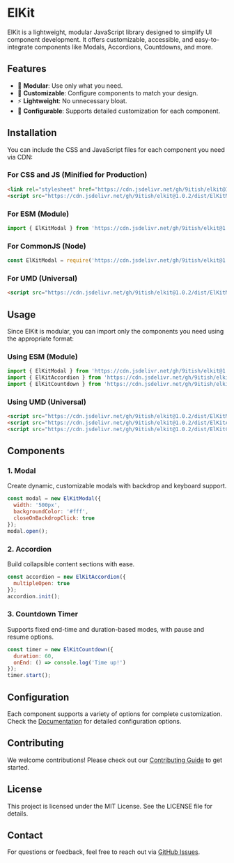# ElKit

ElKit is a lightweight, modular JavaScript library designed to simplify UI component development. It offers customizable, accessible, and easy-to-integrate components like Modals, Accordions, Countdowns, and more.

## Features

- 🚀 **Modular**: Use only what you need.
- 🎯 **Customizable**: Configure components to match your design.
- ⚡ **Lightweight**: No unnecessary bloat.
- 🔧 **Configurable**: Supports detailed customization for each component.

## Installation

You can include the CSS and JavaScript files for each component you need via CDN:

### For CSS and JS (Minified for Production)
```html
<link rel="stylesheet" href="https://cdn.jsdelivr.net/gh/9itish/elkit@1.0.2/dist/ElKitModal/ElKitModal.css">
<script src="https://cdn.jsdelivr.net/gh/9itish/elkit@1.0.2/dist/ElKitModal/ElKitModal.min.js"></script>
```

### For ESM (Module)
```javascript
import { ElKitModal } from 'https://cdn.jsdelivr.net/gh/9itish/elkit@1.0.2/dist/ElKitModal/ElKitModal.esm.js';
```

### For CommonJS (Node)
```javascript
const ElKitModal = require('https://cdn.jsdelivr.net/gh/9itish/elkit@1.0.2/dist/ElKitModal/ElKitModal.cjs.js');
```

### For UMD (Universal)
```html
<script src="https://cdn.jsdelivr.net/gh/9itish/elkit@1.0.2/dist/ElKitModal/ElKitModal.umd.js"></script>
```

## Usage

Since ElKit is modular, you can import only the components you need using the appropriate format:

### Using ESM (Module)
```javascript
import { ElKitModal } from 'https://cdn.jsdelivr.net/gh/9itish/elkit@1.0.2/dist/ElKitModal/ElKitModal.esm.js';
import { ElKitAccordion } from 'https://cdn.jsdelivr.net/gh/9itish/elkit@1.0.2/dist/ElKitAccordion/ElKitAccordion.esm.js';
import { ElKitCountdown } from 'https://cdn.jsdelivr.net/gh/9itish/elkit@1.0.2/dist/ElKitCountdown/ElKitCountdown.esm.js';
```

### Using UMD (Universal)
```html
<script src="https://cdn.jsdelivr.net/gh/9itish/elkit@1.0.2/dist/ElKitModal/ElKitModal.umd.js"></script>
<script src="https://cdn.jsdelivr.net/gh/9itish/elkit@1.0.2/dist/ElKitAccordion/ElKitAccordion.umd.js"></script>
<script src="https://cdn.jsdelivr.net/gh/9itish/elkit@1.0.2/dist/ElKitCountdown/ElKitCountdown.umd.js"></script>
```

## Components

### 1. Modal
Create dynamic, customizable modals with backdrop and keyboard support.

```javascript
const modal = new ElKitModal({
  width: '500px',
  backgroundColor: '#fff',
  closeOnBackdropClick: true
});
modal.open();
```

### 2. Accordion
Build collapsible content sections with ease.

```javascript
const accordion = new ElKitAccordion({
  multipleOpen: true
});
accordion.init();
```

### 3. Countdown Timer
Supports fixed end-time and duration-based modes, with pause and resume options.

```javascript
const timer = new ElKitCountdown({
  duration: 60,
  onEnd: () => console.log('Time up!')
});
timer.start();
```

## Configuration
Each component supports a variety of options for complete customization. Check the [Documentation](#) for detailed configuration options.

## Contributing
We welcome contributions! Please check out our [Contributing Guide](#) to get started.

## License
This project is licensed under the MIT License. See the LICENSE file for details.

## Contact
For questions or feedback, feel free to reach out via [GitHub Issues](#).